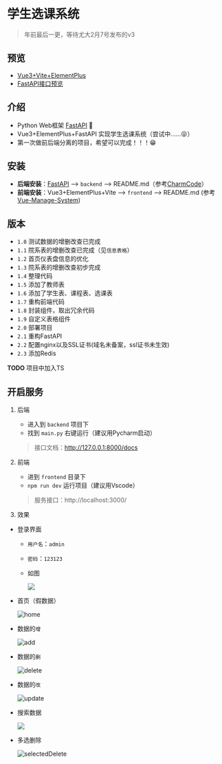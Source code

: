 # 学生选课系统

>年前最后一更，等待尤大2月7号发布的v3

## 预览

+ [Vue3+Vite+ElementPlus](http://8.136.82.204:8001/)
+ [FastAPI接口预览](http://8.136.82.204:8000/)

## 介绍

+ Python Web框架 [FastAPI](https://fastapi.tiangolo.com/zh/) 📖
+ Vue3+ElementPlus+FastAPI 实现学生选课系统（尝试中......😝）
+ 第一次做前后端分离的项目，希望可以完成！！！😁

## 安装

+ **后端安装**：[FastAPI](https://fastapi.tiangolo.com/zh/) --> `backend` --> README.md（参考[CharmCode](https://www.charmcode.cn/category/FastAPI?page=1)）
+ **前端安装**：Vue3+ElementPlus+Vite --> `frontend` --> README.md (参考[Vue-Manage-System](https://github.com/lin-xin/vue-manage-system))

## 版本

+ `1.0` 测试数据的增删改查已完成
+ `1.1` 院系表的增删改查已完成（见`信息表格`）
+ `1.2` 首页仪表盘信息的优化
+ `1.3` 院系表的增删改查初步完成
+ `1.4` 整理代码
+ `1.5` 添加了教师表
+ `1.6` 添加了学生表、课程表、选课表
+ `1.7` 重构前端代码
+ `1.8` 封装组件，取出冗余代码
+ `1.9` 自定义表格组件
+ `2.0` 部署项目
+ `2.1` 重构FastAPI
+ `2.2` 配置nginx以及SSL证书(域名未备案，ssl证书未生效)
+ `2.3` 添加Redis

**TODO** 项目中加入TS 

## 开启服务

1. 后端

   + 进入到 `backend` 项目下
   + 找到 `main.py` 右键运行（建议用Pycharm启动）

   >接口文档：http://127.0.0.1:8000/docs

2. 前端

   + 进到 `frontend` 目录下
   + `npm run dev` 运行项目（建议用Vscode）

   >服务接口：http://localhost:3000/

3. 效果

+ 登录界面
  
  + `用户名`：`admin`

  + `密码`：`123123`
  
  + 如图
  
    ![](https://gitee.com/zxiaosi/image/raw/master/Project/Vue+FastAPI/frontend-login.png)
  
+ 首页（假数据）

  ![home](https://gitee.com/zxiaosi/image/raw/master/Project/Vue+FastAPI/home.png)
  
+ 数据的`增`

  ![add](https://gitee.com/zxiaosi/image/raw/master/Project/Vue+FastAPI/add.gif)
  
+ 数据的`删`

  ![delete](https://gitee.com/zxiaosi/image/raw/master/Project/Vue+FastAPI/delete.gif)

+ 数据的`改`

  ![update](https://gitee.com/zxiaosi/image/raw/master/Project/Vue+FastAPI/update.gif)

+ 搜索数据

  ![](https://gitee.com/zxiaosi/image/raw/master/Project/Vue+FastAPI/search.gif)

+ 多选删除

  ![selectedDelete](https://gitee.com/zxiaosi/image/raw/master/Project/Vue+FastAPI/selectedDelete.gif)
